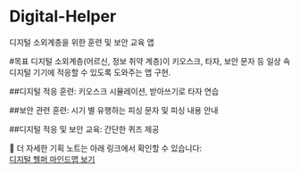 # Digital-Helper
디지털 소외계층을 위한 훈련 및 보안 교육 앱

#목표 디지털 소외계층(어르신, 정보 취약 계층)이 키오스크, 타자, 보안 문자 등
일상 속 디지털 기기에 적응할 수 있도록 도와주는 앱 구현. 

##디지털 적응 훈련: 키오스크 시뮬레이션, 받아쓰기로 타자 연습

##보안 관련 훈련: 시기 별 유행하는 피싱 문자 및 피싱 내용 안내

##디지털 적응 및 보안 교육: 간단한 퀴즈 제공



📒 더 자세한 기획 노트는 아래 링크에서 확인할 수 있습니다:  
[디지털 헬퍼 마인드맵 보기](https://notebooklm.google.com/notebook/637f90fe-e0c6-4241-b9ec-c28ef916898b?_gl=1*zfnk5p*_ga*NDgxODYxMTQ2LjE3NTEzODc1NjQ.*_ga_W0LDH41ZCB*czE3NTEzODc1NjQkbzEkZzEkdDE3NTEzODc1NjgkajYwJGwwJGgw)
